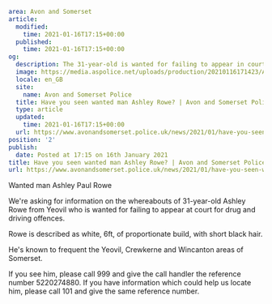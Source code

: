 ```yaml
area: Avon and Somerset
article:
  modified:
    time: 2021-01-16T17:15+00:00
  published:
    time: 2021-01-16T17:15+00:00
og:
  description: The 31-year-old is wanted for failing to appear in court for drug and driving offences.
  image: https://media.aspolice.net/uploads/production/20210116171423/Ashley-Paul-Rowe.jpg
  locale: en_GB
  site:
    name: Avon and Somerset Police
  title: Have you seen wanted man Ashley Rowe? | Avon and Somerset Police
  type: article
  updated:
    time: 2021-01-16T17:15+00:00
  url: https://www.avonandsomerset.police.uk/news/2021/01/have-you-seen-wanted-man-ashley-rowe/
position: '2'
publish:
  date: Posted at 17:15 on 16th January 2021
title: Have you seen wanted man Ashley Rowe? | Avon and Somerset Police
url: https://www.avonandsomerset.police.uk/news/2021/01/have-you-seen-wanted-man-ashley-rowe/
```

Wanted man Ashley Paul Rowe

We're asking for information on the whereabouts of 31-year-old Ashley Rowe from Yeovil who is wanted for failing to appear at court for drug and driving offences.

Rowe is described as white, 6ft, of proportionate build, with short black hair.

He's known to frequent the Yeovil, Crewkerne and Wincanton areas of Somerset.

If you see him, please call 999 and give the call handler the reference number 5220274880. If you have information which could help us locate him, please call 101 and give the same reference number.
